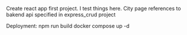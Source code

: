 Create react app first project. I test things here. 
City page references to bakend api specified in express_crud project

Deployment: 
	npm run build
	docker compose up -d
